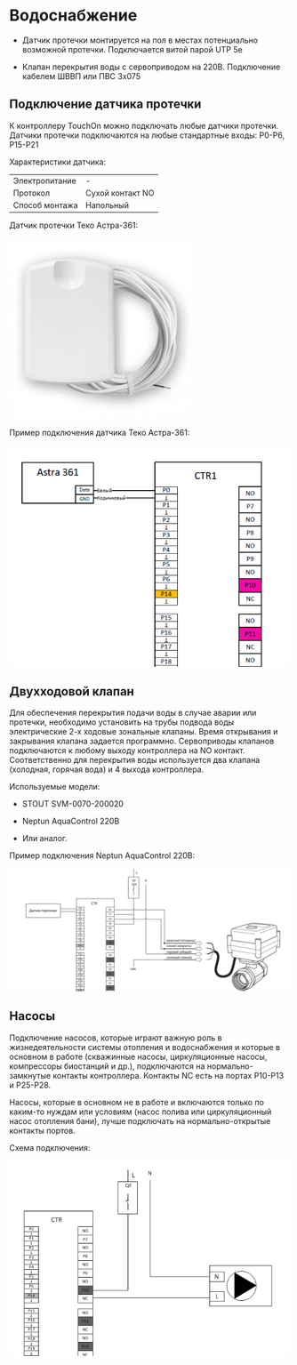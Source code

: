 # Водоснабжение

* Датчик протечки монтируется на пол в местах потенциально возможной протечки.
  Подключается витой парой UTP 5e

* Клапан перекрытия воды  с сервоприводом на 220В. Подключение кабелем ШВВП или
  ПВС 3х075

## Подключение датчика протечки

К контроллеру TouchOn можно подключать любые датчики протечки. Датчики протечки
подключаются на любые стандартные входы: P0-P6, P15-P21

Характеристики датчика:

|                   |                  |
| ----------------- | ---------------- |
|  Электропитание   | -                |
|  Протокол         | Сухой контакт NO |
|  Способ монтажа   | Напольный        |

Датчик протечки Теко Астра-361:

![Датчик протечки Астра-361](../img/water_system/teko_sensor.png)

Пример подключения датчика Теко Астра-361:

![Подключение датчика Астра-361](../img/water_system/teko_install.png)

## Двухходовой клапан

Для обеспечения перекрытия подачи воды в случае аварии или протечки, необходимо
установить на трубы подвода воды электрические 2-х ходовые зональные клапаны.
Время открывания и закрывания клапана задается программно. Сервоприводы клапанов
подключаются к любому выходу контроллера на NO контакт. Соответственно для
перекрытия воды используется два клапана (холодная, горячая вода) и 4 выхода
контроллера.  

Используемые модели: 

* STOUT SVM-0070-200020 

* Neptun AquaControl 220В

* Или аналог. 

Пример подключения  Neptun AquaControl 220В:

![Схема подключения клапана Neptun](../img/water_system/neptun_install.png)

## Насосы

Подключение насосов, которые играют важную роль в жизнедеятельности системы
отопления и водоснабжения и которые в основном  в работе (скважинные насосы,
циркуляционные насосы, компрессоры биостанций и др.), подключаются на
нормально-замкнутые контакты контроллера. Контакты NC есть на портах Р10-Р13 и
Р25-Р28. 

Насосы, которые в основном не в работе и включаются только по каким-то нуждам
или условиям (насос полива или циркуляционный насос отопления бани), лучше
подключать на нормально-открытые контакты портов.

Схема подключения:

![Схема подключения насосов](../img/water_system/pump_install.png)

